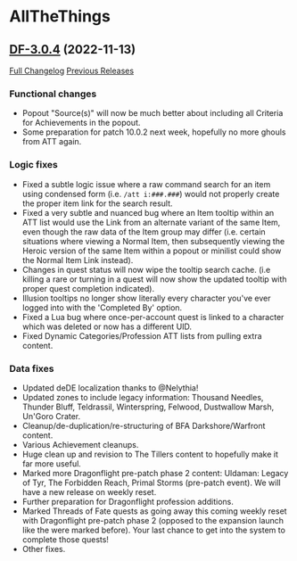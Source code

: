 # AllTheThings

## [DF-3.0.4](https://github.com/DFortun81/AllTheThings/tree/DF-3.0.4) (2022-11-13)
[Full Changelog](https://github.com/DFortun81/AllTheThings/compare/DF-3.0.3...DF-3.0.4) [Previous Releases](https://github.com/DFortun81/AllTheThings/releases)


### Functional changes

- Popout "Source(s)" will now be much better about including all Criteria for Achievements in the popout.
- Some preparation for patch 10.0.2 next week, hopefully no more ghouls from ATT again.

### Logic fixes

- Fixed a subtle logic issue where a raw command search for an item using condensed form (i.e. `/att i:###.###`) would not properly create the proper item link for the search result.
- Fixed a very subtle and nuanced bug where an Item tooltip within an ATT list would use the Link from an alternate variant of the same Item, even though the raw data of the Item group may differ (i.e. certain situations where viewing a Normal Item, then subsequently viewing the Heroic version of the same Item within a popout or minilist could show the Normal Item Link instead).
- Changes in quest status will now wipe the tooltip search cache. (i.e killing a rare or turning in a quest will now show the updated tooltip with proper quest completion indicated).
- Illusion tooltips no longer show literally every character you've ever logged into with the 'Completed By' option.
- Fixed a Lua bug where once-per-account quest is linked to a character which was deleted or now has a different UID.
- Fixed Dynamic Categories/Profession ATT lists from pulling extra content.


### Data fixes

- Updated deDE localization thanks to @Nelythia!
- Updated zones to include legacy information: Thousand Needles, Thunder Bluff, Teldrassil, Winterspring, Felwood, Dustwallow Marsh, Un'Goro Crater.
- Cleanup/de-duplication/re-structuring of BFA Darkshore/Warfront content.
- Various Achievement cleanups.
- Huge clean up and revision to The Tillers content to hopefully make it far more useful.
- Marked more Dragonflight pre-patch phase 2 content: Uldaman: Legacy of Tyr, The Forbidden Reach, Primal Storms (pre-patch event). We will have a new release on weekly reset.
- Further preparation for Dragonflight profession additions.
- Marked Threads of Fate quests as going away this coming weekly reset with Dragonflight pre-patch phase 2 (opposed to the expansion launch like the were marked before). Your last chance to get into the system to complete those quests!
- Other fixes.
